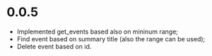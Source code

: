 # 0.0.5
- Implemented get_events based also on mininum range;
- Find event based on summary title (also the range can be used);
- Delete event based on id.